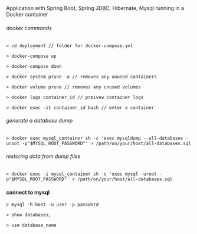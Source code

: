 ## 
Application with Spring Boot, Spring JDBC, Hibernate, Mysql running in a Docker container

###### docker commands
```
> cd deployment // folder for docker-compose.yml

> docker-compose up

> docker-compose down

> docker system prune -a // removes any unused containers 

> docker volume prune // removes any unused volumes 

> docker logs container_id // preivew container logs

> docker exec -it container_id bash // enter a container
```

###### generate a database dump
```
> docker exec mysql_container sh -c 'exec mysqldump --all-databases -uroot -p"$MYSQL_ROOT_PASSWORD"' > /path/on/your/host/all-databases.sql
```
###### restoring data from dump files
```
> docker exec -i mysql_container sh -c 'exec mysql -uroot -p"$MYSQL_ROOT_PASSWORD"' < /path/on/your/host/all-databases.sql
```
#### connect to mysql
```
> mysql -h host -u user -p password

> show databases;

> use database_name
```